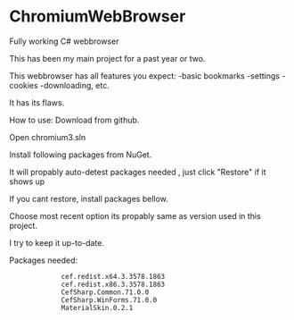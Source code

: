 # ChromiumWebBrowser
 Fully working C# webbrowser
 
 This has been my main project for a past year or two.
 
 This webbrowser has all features you expect:
  -basic bookmarks
  -settings
  -cookies
  -downloading, etc.
 
 It has its flaws.
 
 How to use:
  Download from github. 
  
  Open chromium3.sln
  
  Install following packages from NuGet. 
  
  It will propably auto-detest packages needed , just click "Restore" if it shows up
  
  If you cant restore, install packages bellow. 
  
  Choose most recent option its propably same as version used in this project. 
  
  I try to keep it up-to-date.
 
 Packages needed:
 
                 cef.redist.x64.3.3578.1863
                 cef.redist.x86.3.3578.1863
                 CefSharp.Common.71.0.0
                 CefSharp.WinForms.71.0.0
                 MaterialSkin.0.2.1
